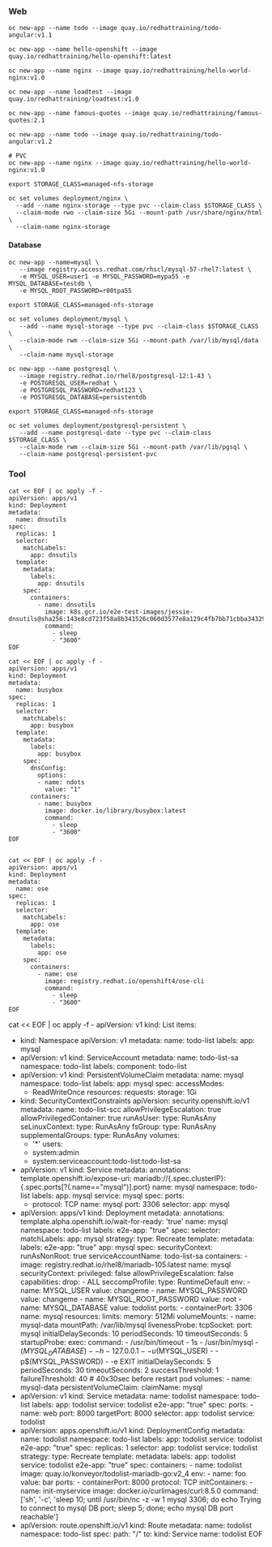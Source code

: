 ### Web
~~~
oc new-app --name todo --image quay.io/redhattraining/todo-angular:v1.1

oc new-app --name hello-openshift --image quay.io/redhattraining/hello-openshift:latest

oc new-app --name nginx --image quay.io/redhattraining/hello-world-nginx:v1.0

oc new-app --name loadtest --image quay.io/redhattraining/loadtest:v1.0

oc new-app --name famous-quotes --image quay.io/redhattraining/famous-quotes:2.1

oc new-app --name todo --image quay.io/redhattraining/todo-angular:v1.2

# PVC
oc new-app --name nginx --image quay.io/redhattraining/hello-world-nginx:v1.0

export STORAGE_CLASS=managed-nfs-storage

oc set volumes deployment/nginx \
  --add --name nginx-storage --type pvc --claim-class $STORAGE_CLASS \
  --claim-mode rwo --claim-size 5Gi --mount-path /usr/share/nginx/html \
  --claim-name nginx-storage
~~~~

#### Database
~~~
oc new-app --name=mysql \
   --image registry.access.redhat.com/rhscl/mysql-57-rhel7:latest \
   -e MYSQL_USER=user1 -e MYSQL_PASSWORD=mypa55 -e MYSQL_DATABASE=testdb \
   -e MYSQL_ROOT_PASSWORD=r00tpa55

export STORAGE_CLASS=managed-nfs-storage

oc set volumes deployment/mysql \
   --add --name mysql-storage --type pvc --claim-class $STORAGE_CLASS \
   --claim-mode rwm --claim-size 5Gi --mount-path /var/lib/mysql/data \
   --claim-name mysql-storage
~~~
~~~
oc new-app --name postgresql \
   --image registry.redhat.io/rhel8/postgresql-12:1-43 \
   -e POSTGRESQL_USER=redhat \
   -e POSTGRESQL_PASSWORD=redhat123 \
   -e POSTGRESQL_DATABASE=persistentdb

export STORAGE_CLASS=managed-nfs-storage

oc set volumes deployment/postgresql-persistent \
   --add --name postgresql-date --type pvc --claim-class $STORAGE_CLASS \
   --claim-mode rwm --claim-size 5Gi --mount-path /var/lib/pgsql \
   --claim-name postgresql-persistent-pvc
~~~

### Tool
~~~
cat << EOF | oc apply -f -
apiVersion: apps/v1
kind: Deployment
metadata:
  name: dnsutils
spec:
  replicas: 1
  selector:
    matchLabels:
      app: dnsutils
  template:
    metadata:
      labels:
        app: dnsutils
    spec:
      containers:
        - name: dnsutils
          image: k8s.gcr.io/e2e-test-images/jessie-dnsutils@sha256:143e8cd723f58a8b341526c060d3577e8a129c4fb7bb71cbba343297028331cb
          command:
            - sleep
            - "3600"
EOF

cat << EOF | oc apply -f -
apiVersion: apps/v1
kind: Deployment
metadata:
  name: busybox
spec:
  replicas: 1
  selector:
    matchLabels:
      app: busybox
  template:
    metadata:
      labels:
        app: busybox
    spec:
      dnsConfig:
        options:
        - name: ndots
          value: "1"   
      containers:
        - name: busybox
          image: docker.io/library/busybox:latest
          command:
            - sleep
            - "3600"
EOF


cat << EOF | oc apply -f -
apiVersion: apps/v1
kind: Deployment
metadata:
  name: ose
spec:
  replicas: 1
  selector:
    matchLabels:
      app: ose
  template:
    metadata:
      labels:
        app: ose
    spec:
      containers:
        - name: ose
          image: registry.redhat.io/openshift4/ose-cli 
          command:
            - sleep
            - "3600"
EOF

~~~
cat << EOF | oc apply -f -
apiVersion: v1
kind: List
items:
  - kind: Namespace
    apiVersion: v1
    metadata:
      name: todo-list
      labels:
        app: mysql
  - apiVersion: v1
    kind: ServiceAccount
    metadata:
      name: todo-list-sa
      namespace: todo-list
      labels:
        component: todo-list
  - apiVersion: v1
    kind: PersistentVolumeClaim
    metadata:
      name: mysql
      namespace: todo-list
      labels:
        app: mysql
    spec:
      accessModes:
      - ReadWriteOnce
      resources:
        requests:
          storage: 1Gi
  - kind: SecurityContextConstraints
    apiVersion: security.openshift.io/v1
    metadata:
      name: todo-list-scc
    allowPrivilegeEscalation: true
    allowPrivilegedContainer: true
    runAsUser:
      type: RunAsAny
    seLinuxContext:
      type: RunAsAny
    fsGroup:
      type: RunAsAny
    supplementalGroups:
      type: RunAsAny
    volumes:
    - '*'
    users:
    - system:admin
    - system:serviceaccount:todo-list:todo-list-sa
  - apiVersion: v1
    kind: Service
    metadata:
      annotations:
        template.openshift.io/expose-uri: mariadb://{.spec.clusterIP}:{.spec.ports[?(.name=="mysql")].port}
      name: mysql
      namespace: todo-list
      labels:
        app: mysql
        service: mysql
    spec:
      ports:
      - protocol: TCP
        name: mysql
        port: 3306
      selector:
        app: mysql
  - apiVersion: apps/v1
    kind: Deployment
    metadata:
      annotations:
        template.alpha.openshift.io/wait-for-ready: 'true'
      name: mysql
      namespace: todo-list
      labels:
        e2e-app: "true"
    spec:
      selector:
        matchLabels:
          app: mysql
      strategy:
        type: Recreate
      template:
        metadata:
          labels:
            e2e-app: "true"
            app: mysql
        spec:
          securityContext:
            runAsNonRoot: true
          serviceAccountName: todo-list-sa
          containers:
          - image: registry.redhat.io/rhel8/mariadb-105:latest
            name: mysql
            securityContext:
              privileged: false
              allowPrivilegeEscalation: false
              capabilities:
                drop:
                - ALL
              seccompProfile:
                type: RuntimeDefault
            env:
              - name: MYSQL_USER
                value: changeme
              - name: MYSQL_PASSWORD
                value: changeme
              - name: MYSQL_ROOT_PASSWORD
                value: root
              - name: MYSQL_DATABASE
                value: todolist
            ports:
            - containerPort: 3306
              name: mysql
            resources:
              limits:
                memory: 512Mi
            volumeMounts:
            - name: mysql-data
              mountPath: /var/lib/mysql
            livenessProbe:
              tcpSocket:
                port: mysql
              initialDelaySeconds: 10
              periodSeconds: 10
              timeoutSeconds: 5
            startupProbe:
              exec:
                command:
                - /usr/bin/timeout
                - 1s
                - /usr/bin/mysql
                - $(MYSQL_DATABASE)
                - -h
                - 127.0.0.1
                - -u$(MYSQL_USER)
                - -p$(MYSQL_PASSWORD)
                - -e EXIT
              initialDelaySeconds: 5
              periodSeconds: 30
              timeoutSeconds: 2
              successThreshold: 1
              failureThreshold: 40 # 40x30sec before restart pod
          volumes:
          - name: mysql-data
            persistentVolumeClaim:
              claimName: mysql
  - apiVersion: v1
    kind: Service
    metadata:
      name: todolist
      namespace: todo-list
      labels:
        app: todolist
        service: todolist
        e2e-app: "true"
    spec:
      ports:
        - name: web
          port: 8000
          targetPort: 8000
      selector:
        app: todolist
        service: todolist
  - apiVersion: apps.openshift.io/v1
    kind: DeploymentConfig
    metadata:
      name: todolist
      namespace: todo-list
      labels:
        app: todolist
        service: todolist
        e2e-app: "true"
    spec:
      replicas: 1
      selector:
        app: todolist
        service: todolist
      strategy:
        type: Recreate
      template:
        metadata:
          labels:
            app: todolist
            service: todolist
            e2e-app: "true"
        spec:
          containers:
          - name: todolist
            image: quay.io/konveyor/todolist-mariadb-go:v2_4
            env:
              - name: foo
                value: bar
            ports:
              - containerPort: 8000
                protocol: TCP
          initContainers:
          - name: init-myservice
            image: docker.io/curlimages/curl:8.5.0
            command: ['sh', '-c', 'sleep 10; until /usr/bin/nc -z -w 1 mysql 3306; do echo Trying to connect to mysql DB port; sleep 5; done; echo mysql DB port reachable']
  - apiVersion: route.openshift.io/v1
    kind: Route
    metadata:
      name: todolist
      namespace: todo-list
    spec:
      path: "/"
      to:
        kind: Service
        name: todolist
EOF
~~~
